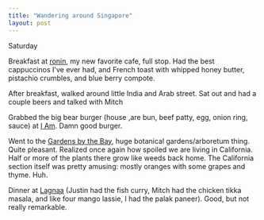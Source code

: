 ```yaml
---
title: "Wandering around Singapore"
layout: post
---
```


Saturday

Breakfast at [ronin](), my new favorite cafe, full stop. Had the best cappuccinos I've ever had, and French toast with whipped honey butter, pistachio crumbles, and blue berry compote.

After breakfast, walked around little India and Arab street. Sat out and had a couple beers and talked with Mitch

Grabbed the big bear burger (house ,are bun, beef patty, egg, onion ring, sauce) at [I Am](). Damn good burger.

Went to the [Gardens by the Bay](), huge botanical gardens/arboretum thing. Quite pleasant. Realized once again how spoiled we are living in California. Half or more of the plants there grow like weeds back home. The California section itself was pretty amusing: mostly oranges with some grapes and thyme. Huh.

Dinner at [Lagnaa]() (Justin had the fish curry, Mitch had the chicken tikka masala, and like four mango lassie, I had the palak paneer). Good, but not really remarkable.
